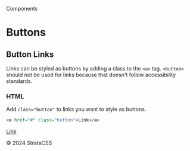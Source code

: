 <p class="section-text">Components</p>

# Buttons

## Button Links

Links can be styled as buttons by adding a class to the `<a>` tag. `<button>` should not be used for links because that doesn't follow accessibility standards.

### HTML

Add `class="button"` to links you want to style as buttons.

```html
<a href="#" class="button">Link</a>
```

<div class="example-container">
  <a href="#" class="button">Link</a>
</div>

  <div class="footer">
    <p>&copy; 2024 StrataCSS</p>
  </div>
